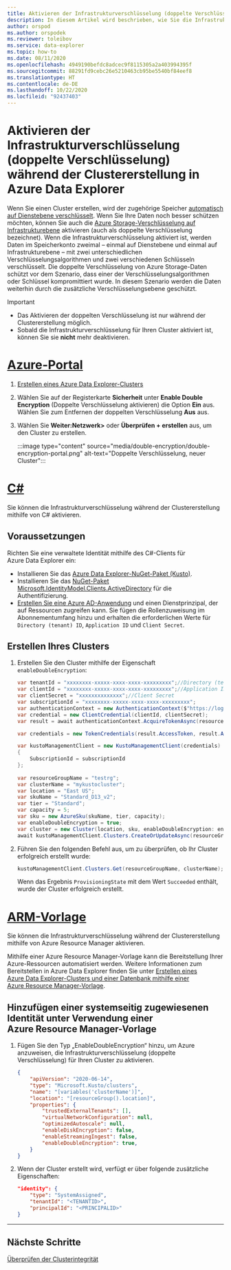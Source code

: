 ```yaml
---
title: Aktivieren der Infrastrukturverschlüsselung (doppelte Verschlüsselung) während der Clustererstellung in Azure Data Explorer
description: In diesem Artikel wird beschrieben, wie Sie die Infrastrukturverschlüsselung (doppelte Verschlüsselung) während der Clustererstellung in Azure Data Explorer aktivieren.
author: orspod
ms.author: orspodek
ms.reviewer: toleibov
ms.service: data-explorer
ms.topic: how-to
ms.date: 08/11/2020
ms.openlocfilehash: 4949190befdc8adcec9f8115305a2a403994395f
ms.sourcegitcommit: 88291fd9cebc26e5210463cb95be5540bf84eef8
ms.translationtype: HT
ms.contentlocale: de-DE
ms.lasthandoff: 10/22/2020
ms.locfileid: "92437403"
---
```

# <a name="enable-infrastructure-encryption-double-encryption-during-cluster-creation-in-azure-data-explorer"></a>Aktivieren der Infrastrukturverschlüsselung (doppelte Verschlüsselung) während der Clustererstellung in Azure Data Explorer
  
Wenn Sie einen Cluster erstellen, wird der zugehörige Speicher [automatisch auf Dienstebene verschlüsselt](/azure/storage/common/storage-service-encryption). Wenn Sie Ihre Daten noch besser schützen möchten, können Sie auch die [Azure Storage-Verschlüsselung auf Infrastrukturebene](/azure/storage/common/infrastructure-encryption-enable) aktivieren (auch als doppelte Verschlüsselung bezeichnet). Wenn die Infrastrukturverschlüsselung aktiviert ist, werden Daten im Speicherkonto zweimal – einmal auf Dienstebene und einmal auf Infrastrukturebene – mit zwei unterschiedlichen Verschlüsselungsalgorithmen und zwei verschiedenen Schlüsseln verschlüsselt. Die doppelte Verschlüsselung von Azure Storage-Daten schützt vor dem Szenario, dass einer der Verschlüsselungsalgorithmen oder Schlüssel kompromittiert wurde. In diesem Szenario werden die Daten weiterhin durch die zusätzliche Verschlüsselungsebene geschützt.

> [!IMPORTANT]
> * Das Aktivieren der doppelten Verschlüsselung ist nur während der Clustererstellung möglich.
> * Sobald die Infrastrukturverschlüsselung für Ihren Cluster aktiviert ist, können Sie sie **nicht** mehr deaktivieren.

# <a name="azure-portal"></a>[Azure-Portal](#tab/portal)

1. [Erstellen eines Azure Data Explorer-Clusters](create-cluster-database-portal.md#create-a-cluster) 
1. Wählen Sie auf der Registerkarte **Sicherheit** unter **Enable Double Encryption** (Doppelte Verschlüsselung aktivieren) die Option **Ein** aus. Wählen Sie zum Entfernen der doppelten Verschlüsselung **Aus** aus.
1. Wählen Sie **Weiter:Netzwerk>** oder **Überprüfen + erstellen** aus, um den Cluster zu erstellen.

    :::image type="content" source="media/double-encryption/double-encryption-portal.png" alt-text="Doppelte Verschlüsselung, neuer Cluster":::


# <a name="c"></a>[C#](#tab/c-sharp)

Sie können die Infrastrukturverschlüsselung während der Clustererstellung mithilfe von C# aktivieren.

## <a name="prerequisites"></a>Voraussetzungen

Richten Sie eine verwaltete Identität mithilfe des C#-Clients für Azure Data Explorer ein:

* Installieren Sie das [Azure Data Explorer-NuGet-Paket (Kusto)](https://www.nuget.org/packages/Microsoft.Azure.Management.Kusto/).
* Installieren Sie das [NuGet-Paket Microsoft.IdentityModel.Clients.ActiveDirectory](https://www.nuget.org/packages/Microsoft.IdentityModel.Clients.ActiveDirectory/) für die Authentifizierung.
* [Erstellen Sie eine Azure AD-Anwendung](/azure/active-directory/develop/howto-create-service-principal-portal) und einen Dienstprinzipal, der auf Ressourcen zugreifen kann. Sie fügen die Rollenzuweisung im Abonnementumfang hinzu und erhalten die erforderlichen Werte für `Directory (tenant) ID`, `Application ID` und `Client Secret`.

## <a name="create-your-cluster"></a>Erstellen Ihres Clusters

1. Erstellen Sie den Cluster mithilfe der Eigenschaft `enableDoubleEncryption`:

    ```csharp
    var tenantId = "xxxxxxxx-xxxxx-xxxx-xxxx-xxxxxxxxx";//Directory (tenant) ID
    var clientId = "xxxxxxxx-xxxxx-xxxx-xxxx-xxxxxxxxx";//Application ID
    var clientSecret = "xxxxxxxxxxxxxx";//Client Secret
    var subscriptionId = "xxxxxxxx-xxxxx-xxxx-xxxx-xxxxxxxxx";
    var authenticationContext = new AuthenticationContext($"https://login.windows.net/{tenantId}");
    var credential = new ClientCredential(clientId, clientSecret);
    var result = await authenticationContext.AcquireTokenAsync(resource: "https://management.core.windows.net/", clientCredential: credential);
    
    var credentials = new TokenCredentials(result.AccessToken, result.AccessTokenType);
    
    var kustoManagementClient = new KustoManagementClient(credentials)
    {
        SubscriptionId = subscriptionId
    };
                                                                                                    
    var resourceGroupName = "testrg";
    var clusterName = "mykustocluster";
    var location = "East US";
    var skuName = "Standard_D13_v2";
    var tier = "Standard";
    var capacity = 5;
    var sku = new AzureSku(skuName, tier, capacity);
    var enableDoubleEncryption = true;
    var cluster = new Cluster(location, sku, enableDoubleEncryption: enableDoubleEncryption);
    await kustoManagementClient.Clusters.CreateOrUpdateAsync(resourceGroupName, clusterName, cluster);
    ```
    
1. Führen Sie den folgenden Befehl aus, um zu überprüfen, ob Ihr Cluster erfolgreich erstellt wurde:

    ```csharp
    kustoManagementClient.Clusters.Get(resourceGroupName, clusterName);
    ```

    Wenn das Ergebnis `ProvisioningState` mit dem Wert `Succeeded` enthält, wurde der Cluster erfolgreich erstellt.

# <a name="arm-template"></a>[ARM-Vorlage](#tab/arm)

Sie können die Infrastrukturverschlüsselung während der Clustererstellung mithilfe von Azure Resource Manager aktivieren.

Mithilfe einer Azure Resource Manager-Vorlage kann die Bereitstellung Ihrer Azure-Ressourcen automatisiert werden. Weitere Informationen zum Bereitstellen in Azure Data Explorer finden Sie unter [Erstellen eines Azure Data Explorer-Clusters und einer Datenbank mithilfe einer Azure Resource Manager-Vorlage](create-cluster-database-resource-manager.md).

## <a name="add-a-system-assigned-identity-using-an-azure-resource-manager-template"></a>Hinzufügen einer systemseitig zugewiesenen Identität unter Verwendung einer Azure Resource Manager-Vorlage

1. Fügen Sie den Typ „EnableDoubleEncryption“ hinzu, um Azure anzuweisen, die Infrastrukturverschlüsselung (doppelte Verschlüsselung) für Ihren Cluster zu aktivieren.
    
    ```json
    {
        "apiVersion": "2020-06-14",
        "type": "Microsoft.Kusto/clusters",
        "name": "[variables('clusterName')]",
        "location": "[resourceGroup().location]",
        "properties": {
            "trustedExternalTenants": [],
            "virtualNetworkConfiguration": null,
            "optimizedAutoscale": null,
            "enableDiskEncryption": false,
            "enableStreamingIngest": false,
            "enableDoubleEncryption": true,
        }
    }
    ```

1. Wenn der Cluster erstellt wird, verfügt er über folgende zusätzliche Eigenschaften:

    ```json
    "identity": {
        "type": "SystemAssigned",
        "tenantId": "<TENANTID>",
        "principalId": "<PRINCIPALID>"
    }
    ```
---

## <a name="next-steps"></a>Nächste Schritte

[Überprüfen der Clusterintegrität](check-cluster-health.md)
